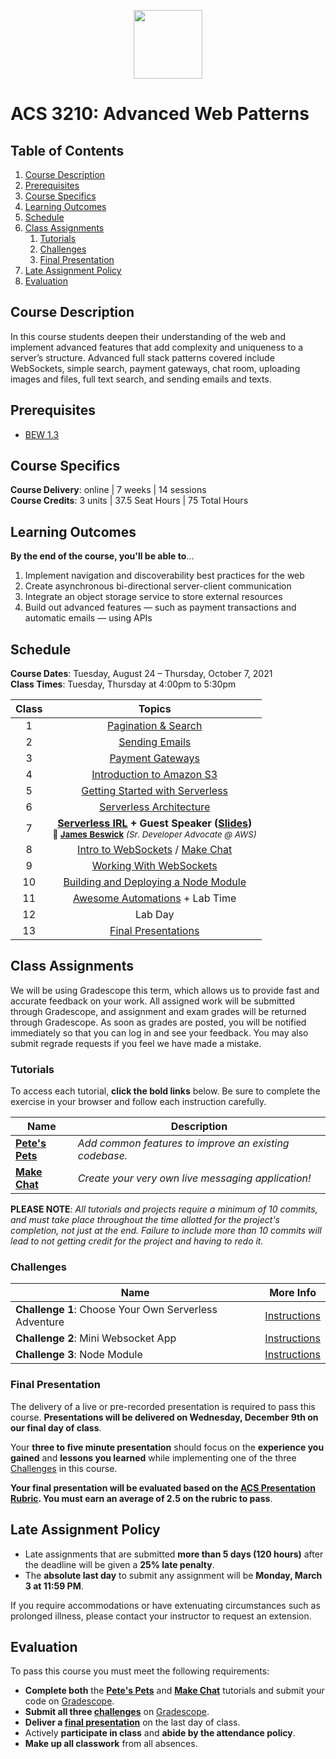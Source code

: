 <p align="center">
  <img src="node.png" height="110">
</p>

# ACS 3210: Advanced Web Patterns

<!-- omit in toc -->
## Table of Contents

1. [Course Description](#course-description)
1. [Prerequisites](#prerequisites)
1. [Course Specifics](#course-specifics)
1. [Learning Outcomes](#learning-outcomes)
1. [Schedule](#schedule)
1. [Class Assignments](#class-assignments)
   1. [Tutorials](#tutorials)
   1. [Challenges](#challenges)
   1. [Final Presentation](#final-presentation)
1. [Late Assignment Policy](#late-assignment-policy)
1. [Evaluation](#evaluation)

## Course Description

In this course students deepen their understanding of the web and implement advanced features that add complexity and uniqueness to a server’s structure. Advanced full stack patterns covered include WebSockets, simple search, payment gateways, chat room, uploading images and files, full text search, and sending emails and texts.

## Prerequisites

- [BEW 1.3](http://make.sc/bew1.3)

## Course Specifics

**Course Delivery**: online | 7 weeks | 14 sessions<br>
**Course Credits**: 3 units | 37.5 Seat Hours | 75 Total Hours

## Learning Outcomes

**By the end of the course, you'll be able to**&hellip;

1. Implement navigation and discoverability best practices for the web
1. Create asynchronous bi-directional server-client communication
1. Integrate an object storage service to store external resources
1. Build out advanced features &mdash; such as payment transactions and automatic emails &mdash; using APIs

## Schedule

**Course Dates**: Tuesday, August 24 – Thursday, October 7, 2021<br>
**Class Times**: Tuesday, Thursday at 4:00pm to 5:30pm

| Class |                                                                          Topics                                                                           |
| :---: | :-------------------------------------------------------------------------------------------------------------------------------------------------------: |
|   1   |                                                                   [Pagination & Search]                                                                   |
|   2   |                                                                     [Sending Emails]                                                                      |
|   3   |                                                                    [Payment Gateways]                                                                     |
|   4   |                                                                [Introduction to Amazon S3]                                                                |
|   5   |                                                             [Getting Started with Serverless]                                                             |
|   6   |                                                                 [Serverless Architecture]                                                                 |
|   7   | **[Serverless IRL] + Guest Speaker ([Slides](assets/MakeSchoolServerless.pdf))**<br><small>🎤 **[James Beswick]** _(Sr. Developer Advocate @ AWS)</small>_ |
|   8   |                                                            [Intro to WebSockets] / [Make Chat]                                                            |
|   9   |                                                                 [Working With WebSockets]                                                                 |
|  10   |                                                          [Building and Deploying a Node Module]                                                           |
|  11   |                                                             [Awesome Automations] + Lab Time                                                              |
|  12   |                                                                          Lab Day                                                                          |
|  13   |                                                        [Final Presentations](#final-presentations)                                                        |

## Class Assignments

We will be using Gradescope this term, which allows us to provide fast and accurate feedback on your work. All assigned work will be submitted through Gradescope, and assignment and exam grades will be returned through Gradescope. As soon as grades are posted, you will be notified immediately so that you can log in and see your feedback. You may also submit regrade requests if you feel we have made a mistake.

### Tutorials

To access each tutorial, **click the bold links** below. Be sure to complete the exercise in your browser and follow each instruction carefully.

| Name              | Description                                            |
| ----------------- | ------------------------------------------------------ |
| **[Pete's Pets]** | _Add common features to improve an existing codebase._ |
| **[Make Chat]**   | _Create your very own live messaging application!_     |

**PLEASE NOTE**: _All tutorials and projects require a minimum of 10 commits, and must take place throughout the time allotted for the project's completion, not just at the end. Failure to include more than 10 commits will lead to not getting credit for the project and having to redo it._

### Challenges

| Name                                                  | More Info                                |
| ----------------------------------------------------- | ---------------------------------------- |
| **Challenge 1**: Choose Your Own Serverless Adventure | [Instructions](Challenges/Serverless.md) |
| **Challenge 2**: Mini Websocket App                   | [Instructions](Challenges/Websockets.md) |
| **Challenge 3**: Node Module                          | [Instructions](Challenges/Module.md)     |

### Final Presentation

The delivery of a live or pre-recorded presentation is required to pass this course. **Presentations will be delivered on Wednesday, December 9th on our final day of class**.

Your **three to five minute presentation** should focus on the **experience you gained** and **lessons you learned** while implementing one of the three [Challenges](#challenges) in this course.

**Your final presentation will be evaluated based on the [ACS Presentation Rubric](https://docs.google.com/document/d/1WTLcZNyvRGYDz5L8Kr8a0ILbFAyr92u85paoqGFjxPg/edit). You must earn an average of 2.5 on the rubric to pass**.

## Late Assignment Policy

- Late assignments that are submitted **more than 5 days (120 hours)** after the deadline will be given a **25% late penalty**.
- The **absolute last day** to submit any assignment will be **Monday, March 3 at 11:59 PM**.

If you require accommodations or have extenuating circumstances such as prolonged illness, please contact your instructor to request an extension.

## Evaluation

To pass this course you must meet the following requirements:

- **Complete both** the **[Pete's Pets]** and **[Make Chat]** tutorials and submit your code on [Gradescope].
- **Submit all three [challenges](#challenges)** on [Gradescope].
- **Deliver a [final presentation](#final-presentation)** on the last day of class.
- Actively **participate in class** and **abide by the attendance policy**.
- **Make up all classwork** from all absences.


[Pagination & Search]: Lessons/SearchPagination.md
[Introduction to Amazon S3]: Lessons/UploadS3.md
[Getting Started with Serverless]: Lessons/ServerlessIntro.md
[Payment Gateways]: Lessons/Payments.md
[Sending Emails]: Lessons/Emails.md
[Intro to WebSockets]: Lessons/WebSocketsIntro.md
[Working with WebSockets]: Lessons/WebSocketsIRL.md
[Serverless Architecture]:Lessons/ServerlessDiagrams.md
[Serverless IRL]: Lessons/ServerlessIRL.md
[Building and Deploying a Node Module]: Lessons/NodeModules.md
[Awesome Automations]: Lessons/Automations.md
[James Beswick]: https://aws.amazon.com/blogs/compute/author/jbeswick/
[Make Chat]: https://makeschool.org/mediabook/oa/tutorials/make-chat/start-slacking/
[Pete's Pets]: https://makeschool.org/mediabook/oa/tutorials/pete-s-pet-emporium---advanced-web-recipes/getting-started-V4Q=/
[Gradescope]: https://www.gradescope.com/
